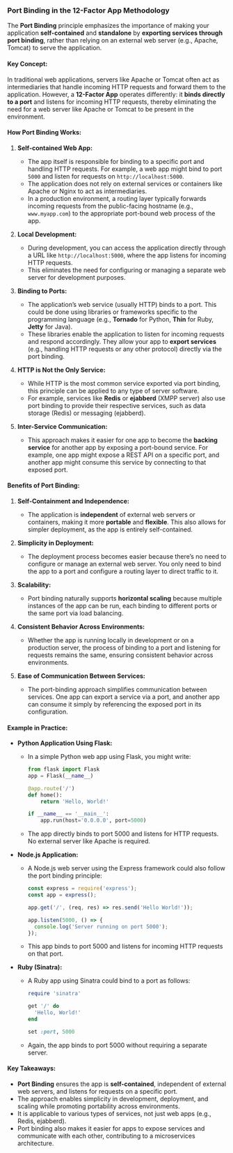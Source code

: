 ### **Port Binding in the 12-Factor App Methodology**

The **Port Binding** principle emphasizes the importance of making your application **self-contained** and **standalone** by **exporting services through port binding**, rather than relying on an external web server (e.g., Apache, Tomcat) to serve the application.

#### **Key Concept:**

In traditional web applications, servers like Apache or Tomcat often act as intermediaries that handle incoming HTTP requests and forward them to the application. However, a **12-Factor App** operates differently: it **binds directly to a port** and listens for incoming HTTP requests, thereby eliminating the need for a web server like Apache or Tomcat to be present in the environment.

#### **How Port Binding Works:**

1. **Self-contained Web App:**
   - The app itself is responsible for binding to a specific port and handling HTTP requests. For example, a web app might bind to port `5000` and listen for requests on `http://localhost:5000`.
   - The application does not rely on external services or containers like Apache or Nginx to act as intermediaries.
   - In a production environment, a routing layer typically forwards incoming requests from the public-facing hostname (e.g., `www.myapp.com`) to the appropriate port-bound web process of the app.

2. **Local Development:**
   - During development, you can access the application directly through a URL like `http://localhost:5000`, where the app listens for incoming HTTP requests.
   - This eliminates the need for configuring or managing a separate web server for development purposes.

3. **Binding to Ports:**
   - The application’s web service (usually HTTP) binds to a port. This could be done using libraries or frameworks specific to the programming language (e.g., **Tornado** for Python, **Thin** for Ruby, **Jetty** for Java).
   - These libraries enable the application to listen for incoming requests and respond accordingly. They allow your app to **export services** (e.g., handling HTTP requests or any other protocol) directly via the port binding.

4. **HTTP is Not the Only Service:**
   - While HTTP is the most common service exported via port binding, this principle can be applied to any type of server software.
   - For example, services like **Redis** or **ejabberd** (XMPP server) also use port binding to provide their respective services, such as data storage (Redis) or messaging (ejabberd).
   
5. **Inter-Service Communication:**
   - This approach makes it easier for one app to become the **backing service** for another app by exposing a port-bound service. For example, one app might expose a REST API on a specific port, and another app might consume this service by connecting to that exposed port.

#### **Benefits of Port Binding:**

1. **Self-Containment and Independence:**
   - The application is **independent** of external web servers or containers, making it more **portable** and **flexible**. This also allows for simpler deployment, as the app is entirely self-contained.
   
2. **Simplicity in Deployment:**
   - The deployment process becomes easier because there’s no need to configure or manage an external web server. You only need to bind the app to a port and configure a routing layer to direct traffic to it.

3. **Scalability:**
   - Port binding naturally supports **horizontal scaling** because multiple instances of the app can be run, each binding to different ports or the same port via load balancing.
   
4. **Consistent Behavior Across Environments:**
   - Whether the app is running locally in development or on a production server, the process of binding to a port and listening for requests remains the same, ensuring consistent behavior across environments.

5. **Ease of Communication Between Services:**
   - The port-binding approach simplifies communication between services. One app can export a service via a port, and another app can consume it simply by referencing the exposed port in its configuration.

#### **Example in Practice:**

- **Python Application Using Flask:**
   - In a simple Python web app using Flask, you might write:
     ```python
     from flask import Flask
     app = Flask(__name__)

     @app.route('/')
     def home():
         return 'Hello, World!'

     if __name__ == '__main__':
         app.run(host='0.0.0.0', port=5000)
     ```
   - The app directly binds to port 5000 and listens for HTTP requests. No external server like Apache is required.

- **Node.js Application:**
   - A Node.js web server using the Express framework could also follow the port binding principle:
     ```javascript
     const express = require('express');
     const app = express();

     app.get('/', (req, res) => res.send('Hello World!'));

     app.listen(5000, () => {
       console.log('Server running on port 5000');
     });
     ```
   - This app binds to port 5000 and listens for incoming HTTP requests on that port.

- **Ruby (Sinatra):**
   - A Ruby app using Sinatra could bind to a port as follows:
     ```ruby
     require 'sinatra'

     get '/' do
       'Hello, World!'
     end

     set :port, 5000
     ```
   - Again, the app binds to port 5000 without requiring a separate server.

#### **Key Takeaways:**
- **Port Binding** ensures the app is **self-contained**, independent of external web servers, and listens for requests on a specific port.
- The approach enables simplicity in development, deployment, and scaling while promoting portability across environments.
- It is applicable to various types of services, not just web apps (e.g., Redis, ejabberd).
- Port binding also makes it easier for apps to expose services and communicate with each other, contributing to a microservices architecture.
